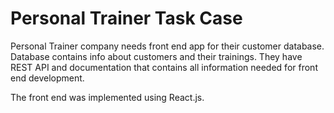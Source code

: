 # Personal Trainer Task Case

Personal Trainer company needs front end app for their customer database. 
Database contains info about customers and their trainings. 
They have REST API and documentation that contains all information needed for front end development. 

The front end was implemented using React.js.

